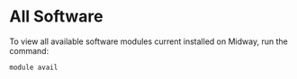 # All Software

To view all available software modules current installed on Midway, run the command:
```
module avail
```